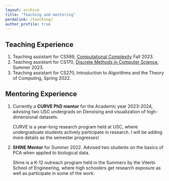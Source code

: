 ```yaml
---
layout: archive
title: "Teaching and mentoring"
permalink: /teaching/
author_profile: true
---
```



## Teaching Experience


1. Teaching assistant for CS599, [Computational Complexity](https://sites.google.com/site/jiapeng0708/teaching/computational-complexity?authuser=0) Fall 2023.
2. Teaching assistant for CS170, [Discrete Methods in Computer Science](https://viterbi-web.usc.edu/~shaddin/cs170su23/index.html), Summer 2023.
3. Teaching assistant for CS270, Introduction to Algorithms and the Theory of Computing, Spring 2022.


## Mentoring Experience

1. Currently a **CURVE PhD mentor** for the Academic year 2023-2024, advising two USC undergrads on Denoising and visualization of high-dimensional datasets.
   
   CURVE is a year-long research program held at USC, where undergraduate students actively participate in research. I will be adding more details as the semester progresses! 
   
3. **SHINE Mentor** for Summer 2022.  Advised two students on the basics of PCA when applied to biological data.

     Shine is a K-12 outreach program held in the Summers by the Viterbi School of Engineering, where high schoolers get research exposure as well as participate in some of the work.
